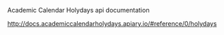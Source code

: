 
Academic Calendar Holydays api documentation

http://docs.academiccalendarholydays.apiary.io/#reference/0/holydays
